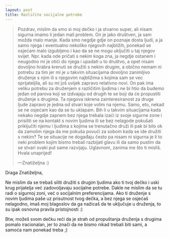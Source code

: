 ```yaml
---
layout: post
title: Različite socijalne potrebe
---
```


> Pozdrav, mislim da smo si moj dečko i ja stvarno super, ali nisam sigurna imamo li jedan mali problem. On je jako društven, ja sam možda malo manje. Kada smo negdje gdje on poznaje dosta ljudi, a ja samo njega i eventualno nekoliko njegovih najbližih, ponekad se osjećam malo izgubljeno i kao da se ne mogu uključiti u taj njegov svijet. Npr. kada ode pričati s nekim koga zna, ja negdje ostanem i neugodno mi je otići do njega i upadati u to društvo, a opet nisam dovoljno hrabra krenuti se družiti s nekim drugim, a obično nemam ni potrebu za tim jer mi je u takvim situacijama dovoljno zanimljivo druženje s njim ili s njegovim najbližima s kojima sam se vec sprijateljila, ali su mi još uvijek zapravo relativno novi. On pak ima veliku potrebu za druženjem s različitim ljudima i ne bi htio da budemo jedan od parova koji se izdvajaju od drugih te se boji da će propustiti druženje s drugima. Ta njegova iskrena zainteresiranost za druge ljude zapravo je jedna od stvari koje volim na njemu. Samo, eto, nekad se ne osjećam kao da se tu uklapam. Bih li u takvim situacijama kada nekako negdje zapnem bez njega trebala izaći iz svoje sigurne zone i prisiliti se na kontakt s novim ljudima ili se bez nelagode pokušati priključiti njemu i ljudima s kojima se trenutačno druži ili pak bi bilo ok da zamolim njega da me pokuša povući za sobom kada se ide družiti s nekim? Te se situacije ne događaju često pa nisam ni sigurna je li to neki problem kojim bismo trebali razbijati glavu ili da samo pustim da se stvari svaki put same razvijaju. Uglavnom, zanima me što ti misliš. Hvala unaprijed!
>
> —Znatiželjna :)

Draga Znatiželjna,

Ne mislim da se trebaš siliti družiti s drugim ljudima ako ti tvoj dečko i uski krug prijatelja već zadovoljavaju socijalne potrebe. Dakle ne mislim da se tu radi o sigurnoj zoni, već o socijalnim preferencijama. Ako ti druženje s novim ljudima paše uz prisutnost tvog dečka, a bez njega se osjećaš nelagodno, imaš moj blagoslov da ga nažicaš da te uključuje u druženja, to su ipak osnovna pravila pristojnosti :)

Btw, možeš svom dečku reći da je strah od propuštanja druženja s drugima pomalo iracionalan, jer to znači da ne bismo nikad trebali biti sami, a samoća nam ponekad treba ;)
